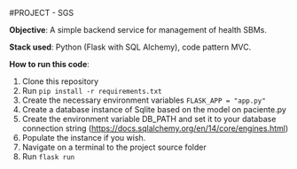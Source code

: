 #PROJECT - SGS

**Objective**: A simple backend service for management of health SBMs.

**Stack used**: Python (Flask with SQL Alchemy), code pattern MVC.

**How to run this code**:

1. Clone this repository
2. Run `pip install -r requirements.txt`
3. Create the necessary environment variables `FLASK_APP = "app.py"`
4. Create a database instance of Sqlite based on the model on paciente.py
5. Create the environment variable DB_PATH and set it to your database connection string (https://docs.sqlalchemy.org/en/14/core/engines.html)
6. Populate the instance if you wish.
7. Navigate on a terminal to the project source folder
8. Run `flask run`